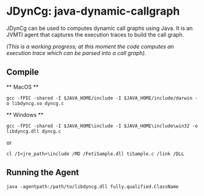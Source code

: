 # JDynCg: java-dynamic-callgraph
JDynCg can be used to computes dynamic call graphs using Java. It is an JVMTI agent that captures the execution traces to build the call graph.

*(This is a working progress; at this moment the code computes an execution trace which can be parsed into a call graph).*

## Compile


** MacOS **

`gcc -fPIC -shared -I $JAVA_HOME/include -I $JAVA_HOME/include/darwin -o libdyncg.so dyncg.c`



** Windows **


`gcc -fPIC -shared -I $JAVA_HOME\include -I $JAVA_HOME\include\win32 -o libdyncg.dll dyncg.c`

or

`cl /I<jre_path>\include /MD /FetiSample.dll tiSample.c /link /DLL`



## Running the Agent


`java -agentpath:/path/to/libdyncg.dll fully.qualified.ClassName`



